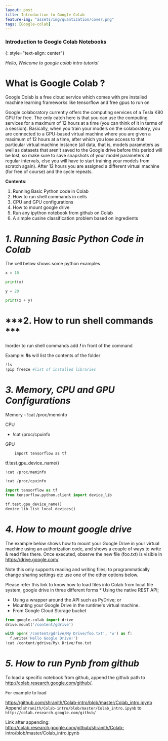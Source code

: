```yaml
---
layout: post
title: Introduction to Google Colab
feature-img: "assets/img/quantization/cover.png"
tags: [Google-colab]
---
```

### Introduction to Google Colab Notebooks
{: style="text-align: center"}



*Hello, Welcome to google colab intro tutorial*

# **What is Google Colab ?**
Google Colab is a free cloud service which comes with pre installed machine
learning frameworks like tensorflow and free gpus to run on

Google colaboratory
currently offers the computing services of a Tesla K80 GPU for free. The only
catch here is that you can use the computing services for a maximum of 12 hours
at a time (you can think of it in terms of a session). Basically, when you train
your models on the colaboratory, you are connected to a GPU-based virtual
machine where you are given a maximum of 12 hours at a time, after which you
lose access to that particular virtual machine instance (all data, that is,
models parameters as well as datasets that aren’t saved to the Google drive
before this period will be lost, so make sure to save snapshots of your model
parameters at regular intervals, else you will have to start training your
models from scratch again). After 12 hours you are assigned a different virtual
machine (for free of course) and the cycle repeats.

**Contents**:
1.   Running
Basic Python code in Colab
1.   How to run shell commands in cells
2.   CPU and
GPU configurations   
1.   How to mount google drive
2.   Run any ipython
notebook from github on Colab
1.   A simple cusine classification problem based
on ingredients

# ***1. Running Basic Python Code in Colab***

The cell below shows some python
examples

```python
x = 10

print(x)

y = 20

print(x + y)

```

# ***2. How to run shell commands ***

Inorder to run shell commands add ***!***
in front of the command

Example: **!ls** will list the contents of the folder

```python
!ls
!pip freeze #list of installed libraries
```

# ***3. Memory, CPU and GPU Configurations***

Memory - !cat /proc/meminfo

CPU
- !cat /proc/cpuinfo

GPU 

        import tensorflow as tf
tf.test.gpu_device_name()

```python
!cat /proc/meminfo

```

```python
!cat /proc/cpuinfo
```

```python
import tensorflow as tf
from tensorflow.python.client import device_lib

tf.test.gpu_device_name()
device_lib.list_local_devices()
```

# ***4. How to mount google drive***

The example below shows how to mount your
Google Drive in your virtual machine using an authorization code, and shows a
couple of ways to write & read files there. Once executed, observe the new file
(foo.txt) is visible in https://drive.google.com/

Note this only supports
reading and writing files; to programmatically change sharing settings etc use
one of the other options below.



Please refer this link to know how to load
files into Colab from local file system, google drive in three different forms
*
Using the native REST API;
* Using a wrapper around the API such as PyDrive; or
* Mounting your Google Drive in the runtime's virtual machine.
* From Google
Cloud Storage bucket

```python
from google.colab import drive
drive.mount('/content/gdrive')
```

```python
with open('/content/gdrive/My Drive/foo.txt', 'w') as f:
  f.write('Hello Google Drive!')
!cat /content/gdrive/My\ Drive/foo.txt
```

# ***5. How to run Pynb from github***

To load a specific notebook from github,
append the github path to http://colab.research.google.com/github/.

For example
to load 

https://github.com/shranith/Colab-intro/blob/master/Colab_intro.ipynb
Append `shranith/Colab-intro/blob/master/Colab_intro.ipynb` to
`http://colab.research.google.com/github/`

Link after appending:
http://colab.research.google.com/github/shranith/Colab-
intro/blob/master/Colab_intro.ipynb
